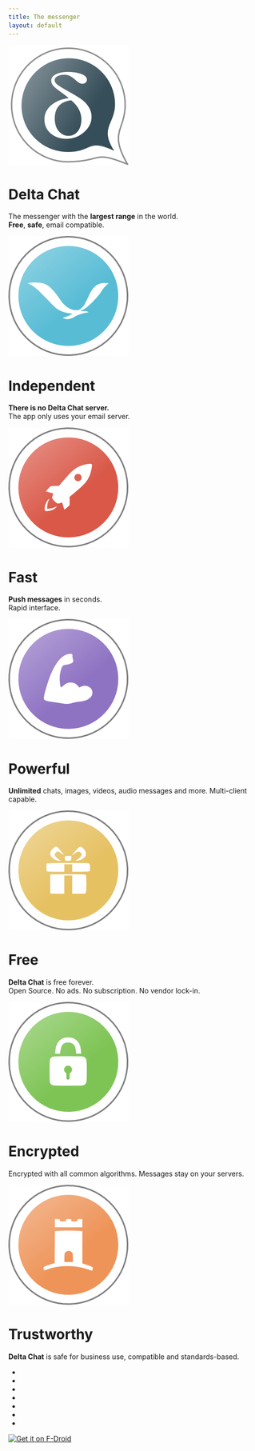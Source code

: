 ```yaml
---
title: The messenger
layout: default
---
```


<!-- The content slider must have exactly 7 pages! -->
<!-- START OF CONTENT SLIDER -->
<link rel="stylesheet" property="stylesheet" href="../assets/css/content-slider.css" type="text/css" />
<div id="contentContainer"><div id="contentWrapper">

<div>
   <img src="../assets/home/intro1.png" alt="" />
   <h1>Delta Chat</h1>
   <p>The messenger with the <b>largest range</b> in the world.<br/><b>Free</b>, <b>safe</b>, email compatible.</p>
</div>

<div>
   <img src="../assets/home/intro2.png" alt="" />
   <h1>Independent</h1>
   <!-- <p><b>No dependencies</b> to foreign computers or services. The app only uses your email-server.</p> -->
   <p><b>There is no Delta Chat server.</b><br/>The app only uses your email server.</p>
</div>

<div>
   <img src="../assets/home/intro3.png" alt="" />
   <h1>Fast</h1>
   <p><b>Push messages</b> in seconds.<br/>Rapid interface.</p>
</div>

<div>
   <img src="../assets/home/intro4.png" alt="" />
   <h1>Powerful</h1>
   <p><b>Unlimited</b> chats, images, videos, audio messages and more. Multi-client capable.</p>
</div>

<div>
   <img src="../assets/home/intro5.png" alt="" />
   <h1>Free</h1>
   <p><b>Delta Chat</b> is free forever.<br/>Open Source. No ads. No subscription. No vendor lock-in.</p>
</div>

<div>
   <img src="../assets/home/intro6.png" alt="" />
   <h1>Encrypted</h1>
   <p>Encrypted with all common algorithms. Messages stay on your servers.</p>
</div>

<div>
   <img src="../assets/home/intro7.png" alt="" />
   <h1>Trustworthy</h1>
   <p><b>Delta Chat</b> is safe for business use, compatible and standards-based.</p>
</div>

</div></div>

<div id="navLinks">
  <ul>
    <li class="itemLinks" data-pos="0"></li>
    <li class="itemLinks" data-pos="1"></li>
    <li class="itemLinks" data-pos="2"></li>
    <li class="itemLinks" data-pos="3"></li>
    <li class="itemLinks" data-pos="4"></li>
    <li class="itemLinks" data-pos="5"></li>
    <li class="itemLinks" data-pos="6"></li>
  </ul>
</div>
<script src="../assets/css/content-slider.js"></script>
<!-- END OF CONTENT SLIDER -->

[<img src="../assets/home/get-it-on-fdroid.png" alt="Get it on F-Droid" width="200" />](download)

